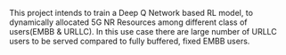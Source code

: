 This project intends to train a Deep Q Network based RL model, to dynamically allocated 5G NR Resources among different class of users(EMBB & URLLC).
In this use case there are large number of URLLC users to be served compared to fully buffered, fixed EMBB users.

